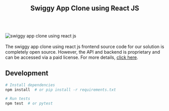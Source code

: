 <h2 style="text-align:center">Swiggy App Clone using React JS</h2><br/><br/>

![swiggy app clone using react js](https://admin.ninjascode.com/wp-content/uploads/2025/repoImages/lambert/Swiggy%20App%20Clone%20using%20React%20JS.webp) <br/><br/>The swiggy app clone using react js frontend source code for our solution is completely open source. However, the API and backend is proprietary and can be accessed via a paid license. For more details, <a href="https://enatega.com/?utm_source=github&utm_medium=repo&utm_campaign=lambert-swiggy-app-clone-using-react-js" target="_blank">click here</a>.


## Development

```bash
# Install dependencies
npm install  # or pip install -r requirements.txt

# Run tests
npm test  # or pytest
```
